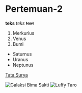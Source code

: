 # Pertemuan-2
**teks**
*teks*
~~text~~ 

1. Merkurius
2. Venus
3. Bumi

- Saturnus
- Uranus
- Neptunus

[Tata Surya](https://solarsystem.nasa.gov/)









![Galaksi Bima Sakti](https://example.com/images/milky-way-galaxy.jpg)
![Luffy Taro](https://www.google.com/imgres?q=gambar&imgurl=https%3A%2F%2Fimages.tokopedia.net%2Fimg%2Fcache%2F700%2FVqbcmM%2F2022%2F10%2F4%2Fd62bafd6-ea56-459b-baee-c7ef33273e11.jpg&imgrefurl=https%3A%2F%2Fwww.tokopedia.com%2Fichirodraw%2Fsketsa-gambar-lutfi%3Futm_source%3Dgoogle%26utm_medium%3Dorganic%26utm_campaign%3Dpdp&docid=R9Th7nf-8LwgeM&tbnid=vP-Alh8q5t_EnM&vet=12ahUKEwjp8Yi_5ZSKAxVNg2MGHTHKAGkQM3oECFMQAA..i&w=700&h=700&hcb=2&ved=2ahUKEwjp8Yi_5ZSKAxVNg2MGHTHKAGkQM3oECFMQAA)